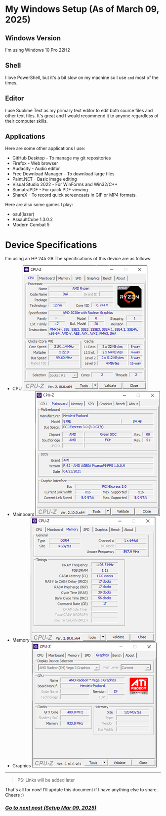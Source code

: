 # My Windows Setup (As of March 09, 2025)

## Windows Version
I'm using Windows 10 Pro 22H2

## Shell
I love PowerShell, but it's a bit slow on my machine so I use `cmd` most of the times.

## Editor
I use Sublime Text as my primary text editor to edit both source files and other text files.
It's great and I would recommend it to anyone regardless of their computer skills.

## Applications
Here are some other applications I use:
- GitHub Desktop - To manage my git repositories
- Firefox - Web browser
- Audacity - Audio editor
- Free Download Manager - To download large files
- Paint.NET - Basic image editing
- Visual Studio 2022 - For WinForms and Win32/C++
- SumatraPDF - For quick PDF viewing
- ShareX - To record quick screencasts in GIF or MP4 formats.

Here are also some games I play:
- osu!(lazer)
- AssaultCube 1.3.0.2
- Modern Combat 5

# Device Specifications
I'm using an HP 245 G8
The specifications of this device are as follows:
- CPU
![CPUZ CPU](images/hp245g8/cpuz-cpu.png)
- Mainboard
![CPUZ Mainboard](images/hp245g8/cpuz-mainboard.png)
- Memory
![CPUZ Memory](images/hp245g8/cpuz-memory.png)
- Graphics
![CPUZ Graphics](images/hp245g8/cpuz-graphics.png)

<hr>

> PS: Links will be added later

That's all for now! I'll update this document if I have anything else to share. Cheers :)

### [*Go to next post (Setup Mar 09, 2025)*](setup-09-03-2025.md)